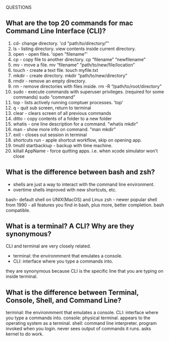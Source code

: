 QUESTIONS

## What are the top 20 commands for mac Command Line Interface (CLI)?
1. cd- change directory. 'cd “path/to/directory/”'
2. ls - listing directory. view contents inside current directory. 
3. open - open files. 'open "filename"'
4. cp - copy file to another directory. cp “filename” “newfilename”
5. mv - move a file. mv “filename” “path/to/new/file/location”
6. touch - create a text file. touch myfile.txt
7. mkdir - create directory. mkdir “path/to/new/directory”
8. rmdir - remove an empty directory. 
9. rm - remove directories with files inside. rm -R “/path/to/root/directory”
10. sudo - execute commands with superuser privileges. (required for some commands) sudo “command”
11. top - lists actively running comptuer processes. 'top'
12. q - quit sub screen, return to terminal
13. clear - clears screen of all previous commands
14. ditto - copy contents of a folder to a new folder
15. whatis - one line description for a command. "whatis mkdir"
16. man - show more info on command. "man mkdir"
17. exit - closes out session in terminal
18. shortcuts run - apple shortcut workflow, skip on opening app. 
19. tmutil startbackiup - backup with time machine. 
20. killall AppName - force quitting apps. i.e. when xcode simulator won't close





## What is the difference between bash and zsh?
- shells are just a way to interact with the command line environment. 
- overtime shells improved with new shortcuts, etc.

bash- default shell on UNIX(MacOS) and Linux
zsh - newer popular shell from 1990 - all features you find in bash, plus more, better completion. bash compatible.


## What is a terminal? A CLI? Why are they synonymous?
CLI and terminal are very closely related.
- terminal: the environmment that emulates a console.
- CLI: interface where you type a commands into.

they are synonymous because CLI is the specific line that you are typing on inside terminal. 

## What is the difference between Terminal, Console, Shell, and Command Line?

terminal: the environmment that emulates a console. 
CLI: interface where you type a commands into.
console: physical terminal. appears to the operating system as a terminal.
shell: command line interpreter. program invoked when you login. never sees output of commands it runs. asks kernel to do work. 
